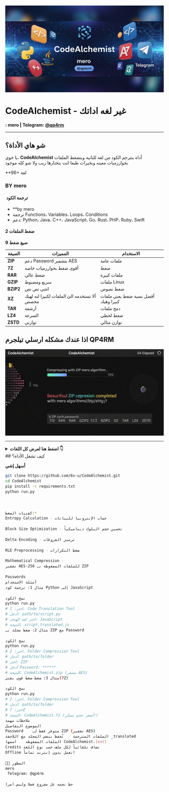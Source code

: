 ![CodeAlchemist Banner](banner.png)

#  CodeAlchemist - غير لغه اداتك 

**: mero | Telegram: [@qp4rm](https://t.me/qp4rm)**

---

##  شو هاي الأداة؟

يا خوي، **CodeAlchemist** أداة بتترجم الكود من لغة للتانية وبتضغط الملفات بخوارزميات معينه وبخيرات طبعا انت بتختارها زيب ولا شو كله موجود 

**96+ لغة

### BY mero

#### ️ ترجمة الكود 
- **by mero
- ترجمة Functions، Variables، Loops، Conditions
- دعم: Python، Java، C++، JavaScript، Go، Rust، PHP، Ruby، Swift 

#### ️2 ضغط الملفات 
**9 صيغ ضغط** 

| الصيغة |            المميزات          | الاستخدام |
|--------|---------|-----------|
| **ZIP** |  دعم Password بتشفير AES | ملفات عامة |
| **7Z** |  أقوى ضغط بخوارزميات خاصه | ضغط |
| **RAR** |  ضغط عالي | ملفات كبيرة |
| **GZIP** |  سريع ومضبوط | ملفات Linux |
| **BZIP2** |  اشي نص نص| ضغط نصوص |
| **XZ** |  ألا تستخدمه الئ الملفات لكبيرا لنه لهيك مخصص | أفضل نسبة ضغط يعني ملفات كبيرا وهيك|
| **TAR** |  أرشفة | دمج ملفات |
| **LZ4** |  السرعة | ضغط لحظي |
| **ZSTD** |توازني | توازن مثالي |

## اذا عندك مشكله ارسلي تيلجرم QP4RM


![Compression](screenshots-compression.png)

---


<details> <summary><b>اضغط هنا لعرض كل اللغات 👇</b></summary>
mathematica
نسخ الكود
Python, Java, C, C++, C#, JavaScript, TypeScript, Go, Rust, Ruby, 
PHP, Swift, Kotlin, Dart, Objective-C, Scala, Perl, Lua, Haskell, 
R, MATLAB, Julia, Shell/Bash, PowerShell, F#, Elm, Groovy, Erlang, 
Visual Basic .NET, SQL, Assembly (x86), Assembly (ARM), Fortran, 
COBOL, Ada, Prolog, Lisp, Scheme, Clojure, OCaml, Smalltalk, 
Pascal, Delphi, Crystal, Nim, VHDL, Verilog, ActionScript, Apex, 
ABAP, D, Racket, Tcl, Solidity, Hack, CoffeeScript, Batch, Forth, 
AWK, PostScript, OpenCL, CUDA, GLSL, Haxe, IDL, J, K, Nemerle, 
Pike, PL/I, Rexx, Seed7, Simula, SPARK, SPSS, Stata, Vala, XSLT, 
Yorick, Zig, Chapel, Coq, LiveScript, Mercury, Pony, PureScript, 
Red, Rebol, Ring, Sather, Turing, Wren
</details>
##  كيف تشغل الأداة؟

**أسهل إشي**

```bash
git clone https://github.com/6x-u/CodeAlchemist.git
cd CodeAlchemist
pip install -r requirements.txt
python run.py



كقنيات الضغط:*
Entropy Calculation - حساب الإنتروبيا للبيانات

Block Size Optimization - تحسين حجم البلوك ديناميكياً

Delta Encoding - ترميز الفروقات

RLE Preprocessing - ضغط التكرارات

Mathematical Compression - 
تشفير AES-256 للملفات المضغوطة بـ ZIP

Passwords 
أمثلة الاستخدام
مثال 1: ترجمة كود Python إلى JavaScript

نسخ الكود
python run.py
# اختر: 1. Code Translation Tool
# أدخل: path/to/script.py
# اختر لغة الهدف: JavaScript
# النتيجة: script_translated.js 
مثال 2: ضغط مجلد بـ ZIP مع Password

نسخ الكود
python run.py
# اختر: 2. Folder Compression Tool
# أدخل: path/to/folder
# اختر: ZIP
# أدخل Password: ******
# النتيجة: CodeAlchemist.zip (مشفر AES)
مثال 3: ضغط ضغط قوي يعني(7Z)

نسخ الكود
python run.py
# اختر: 2. Folder Compression Tool
# أدخل: path/to/folder
# اختر: 7Z
# النتيجة: CodeAlchemist.7z (أصغر حجم ممكن!)
ملاحظات مهمة
الموضوع	التفاصيل
Password	متوفر فقط لـ ZIP (تشفير AES)
الملفات المترجمة	تُحفظ بنفس المجلد مع اللاحقة _translated
الملفات المضغوطة	اسمها CodeAlchemist.[ext]
Credits	تضاف تلقائياً لكل ملف حسب نوع اللغة
Offline	تعمل بدون إنترنت تماماً!

👨‍💻 المطور
mero
 Telegram: @qp4rm

حط نجمه عل مشروع فضلا وليس امرا

